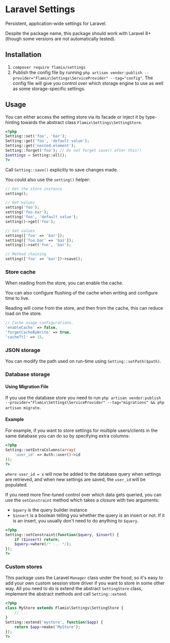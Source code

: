 # Laravel Settings

Persistent, application-wide settings for Laravel.

Despite the package name, this package should work with Laravel 8+ (though some versions are not automatically tested).

## Installation

1. `composer require flamix/settings`
2. Publish the config file by running `php artisan vendor:publish --provider="Flamix\Settings\ServiceProvider" --tag="config"`. The config file will give you control over which storage engine to use as well as some storage-specific settings.

## Usage

You can either access the setting store via its facade or inject it by type-hinting towards the abstract class `Flamix\Settings\SettingStore`.

```php
<?php
Setting::set('foo', 'bar');
Setting::get('foo', 'default value');
Setting::get('nested.element');
Setting::forget('foo'); // Do not forget save() after this!!
$settings = Setting::all();
?>
```

Call `Setting::save()` explicitly to save changes made.

You could also use the `setting()` helper:

```php
// Get the store instance
setting();

// Get values
setting('foo');
setting('foo.bar');
setting('foo', 'default value');
setting()->get('foo');

// Set values
setting(['foo' => 'bar']);
setting(['foo.bar' => 'baz']);
setting()->set('foo', 'bar');

// Method chaining
setting(['foo' => 'bar'])->save();
```

### Store cache

When reading from the store, you can enable the cache.

You can also configure flushing of the cache when writing and configure time to live.

Reading will come from the store, and then from the cache, this can reduce load on the store.

```php
// Cache usage configurations.
'enableCache' => false,
'forgetCacheByWrite' => true,
'cacheTtl' => 15,
```

### JSON storage

You can modify the path used on run-time using `Setting::setPath($path)`.


### Database storage

#### Using Migration File

If you use the database store you need to run `php artisan vendor:publish --provider="Flamix\Settings\ServiceProvider" --tag="migrations" && php artisan migrate`.

#### Example

For example, if you want to store settings for multiple users/clients in the same database you can do so by specifying extra columns:

```php
<?php
Setting::setExtraColumns(array(
	'user_id' => Auth::user()->id
));
?>
```

`where user_id = x` will now be added to the database query when settings are retrieved, and when new settings are saved, the `user_id` will be populated.

If you need more fine-tuned control over which data gets queried, you can use the `setConstraint` method which takes a closure with two arguments:

- `$query` is the query builder instance
- `$insert` is a boolean telling you whether the query is an insert or not. If it is an insert, you usually don't need to do anything to `$query`.

```php
<?php
Setting::setConstraint(function($query, $insert) {
	if ($insert) return;
	$query->where(/* ... */);
});
?>
```

### Custom stores

This package uses the Laravel `Manager` class under the hood, so it's easy to add your own custom session store driver if you want to store in some other way. All you need to do is extend the abstract `SettingStore` class, implement the abstract methods and call `Setting::extend`.

```php
<?php
class MyStore extends Flamix\Settings\SettingStore {
	// ...
}
Setting::extend('mystore', function($app) {
	return $app->make('MyStore');
});
?>
```
